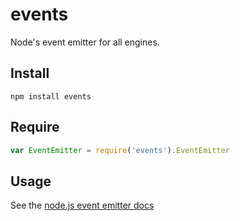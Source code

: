 # events #

Node's event emitter for all engines.

## Install ##

```
npm install events
```

## Require ##

```javascript
var EventEmitter = require('events').EventEmitter
```

## Usage ##

See the [node.js event emitter docs](http://nodejs.org/api/events.html)
